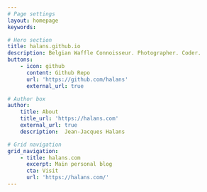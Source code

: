 ```yaml
---
# Page settings
layout: homepage
keywords:

# Hero section
title: halans.github.io
description: Belgian Waffle Connoisseur. Photographer. Coder.
buttons:
    - icon: github
      content: Github Repo
      url: 'https://github.com/halans'
      external_url: true

# Author box
author:
    title: About
    title_url: 'https://halans.com'
    external_url: true
    description:  Jean-Jacques Halans

# Grid navigation
grid_navigation:
    - title: halans.com
      excerpt: Main personal blog
      cta: Visit
      url: 'https://halans.com/'
---
```

